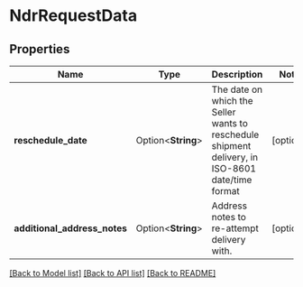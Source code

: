 # NdrRequestData

## Properties

Name | Type | Description | Notes
------------ | ------------- | ------------- | -------------
**reschedule_date** | Option<**String**> | The date on which the Seller wants to reschedule shipment delivery, in ISO-8601 date/time format | [optional]
**additional_address_notes** | Option<**String**> | Address notes to re-attempt delivery with. | [optional]

[[Back to Model list]](../README.md#documentation-for-models) [[Back to API list]](../README.md#documentation-for-api-endpoints) [[Back to README]](../README.md)


